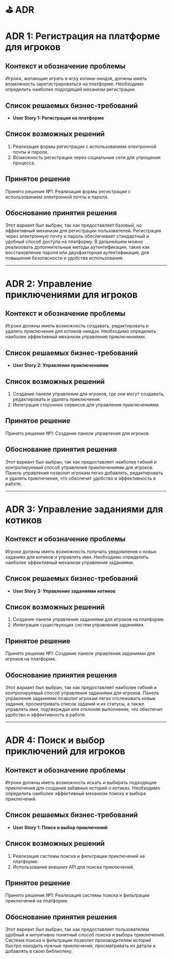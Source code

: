 # ⛳ ADR

# ADR 1: Регистрация на платформе для игроков
## Контекст и обозначение проблемы
Игроки, желающие играть в игру котики-ниндзя, должны иметь возможность зарегистрироваться на платформе. Необходимо определить наиболее подходящий механизм регистрации.
## Список решаемых бизнес-требований
- **User Story 1: Регистрация на платформе**
## Список возможных решений
1. Реализация формы регистрации с использованием электронной почты и пароля.
2. Возможность регистрации через социальные сети для упрощения процесса.
## Принятое решение
Принято решение №1: Реализация формы регистрации с использованием электронной почты и пароля.
## Обоснование принятия решения
Этот вариант был выбран, так как предоставляет базовый, но эффективный механизм для регистрации пользователей. Регистрация через электронную почту и пароль обеспечивает стандартный и удобный способ доступа на платформу. В дальнейшем можно реализовать дополнительные методы аутентификации, такие как восстановление пароля или двухфакторная аутентификация, для повышения безопасности и удобства использования.

---

# ADR 2: Управление приключениями для игроков
## Контекст и обозначение проблемы
Игроки должны иметь возможность создавать, редактировать и удалять приключения для котиков-ниндзя. Необходимо определить наиболее эффективный механизм управления приключениями.
## Список решаемых бизнес-требований
- **User Story 2: Управление приключениями**
## Список возможных решений
1. Создание панели управления для игроков, где они могут создавать, редактировать и удалять приключения.
2. Интеграция сторонних сервисов для управления приключениями.
## Принятое решение
Принято решение №1: Создание панели управления для игроков.
## Обоснование принятия решения
Этот вариант был выбран, так как предоставляет наиболее гибкий и контролируемый способ управления приключениями для игроков. Панель управления позволит игрокам легко добавлять, редактировать и удалять приключения, что обеспечит удобство и эффективность в работе.

---

# ADR 3: Управление заданиями для котиков
## Контекст и обозначение проблемы
Игроки должны иметь возможность получать уведомления о новых заданиях для котиков и управлять ими. Необходимо определить наиболее эффективный механизм управления заданиями.
## Список решаемых бизнес-требований
- **User Story 3: Управление заданиями котиков**
## Список возможных решений
1. Создание панели управления заданиями для игроков на платформе.
2. Интеграция существующих систем управления заданиями.
## Принятое решение
Принято решение №1: Создание панели управления заданиями для игроков на платформе.
## Обоснование принятия решения
Этот вариант был выбран, так как предоставляет наиболее гибкий и контролируемый способ управления заданиями для игроков. Панель управления заданиями позволит игрокам легко отслеживать новые задания, просматривать список заданий и их статусы, а также управлять ими, подтверждая или отклоняя выполнение, что обеспечит удобство и эффективность в работе.

---

# ADR 4: Поиск и выбор приключений для игроков
## Контекст и обозначение проблемы
Игроки должны иметь возможность искать и выбирать подходящие приключения для создания забавных историй о котиках. Необходимо определить наиболее эффективный механизм поиска и выбора приключений.
## Список решаемых бизнес-требований
- **User Story 1: Поиск и выбор приключений**
## Список возможных решений
1. Реализация системы поиска и фильтрации приключений на платформе.
2. Использование внешних API для поиска приключений.
## Принятое решение
Принято решение №1: Реализация системы поиска и фильтрации приключений на платформе.
## Обоснование принятия решения
Этот вариант был выбран, так как предоставляет пользователям удобный и интуитивно понятный способ поиска и выбора приключений. Система поиска и фильтрации позволит производителям историй быстро находить нужные приключения, просматривать их детали и добавлять в свою библиотеку.